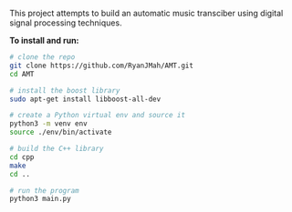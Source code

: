 This project attempts to build an automatic music transciber using digital signal processing techniques.

**To install and run:**

```bash
# clone the repo
git clone https://github.com/RyanJMah/AMT.git
cd AMT

# install the boost library
sudo apt-get install libboost-all-dev

# create a Python virtual env and source it
python3 -m venv env
source ./env/bin/activate

# build the C++ library
cd cpp
make
cd ..

# run the program
python3 main.py
```

